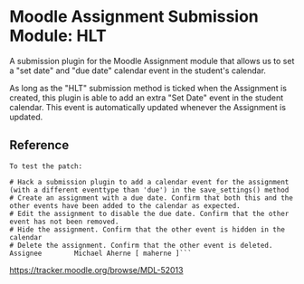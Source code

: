 Moodle Assignment Submission Module: HLT
========================================

A submission plugin for the Moodle Assignment module that allows us to set a "set date" and "due date" calendar event in the student's calendar. 

As long as the "HLT" submission method is ticked when the Assignment is created, this plugin is able to add an extra "Set Date" event in the student calendar. This event is automatically updated whenever the Assignment is updated.

## Reference

    To test the patch: 

    # Hack a submission plugin to add a calendar event for the assignment (with a different eventtype than 'due') in the save_settings() method 
    # Create an assignment with a due date. Confirm that both this and the other events have been added to the calendar as expected. 
    # Edit the assignment to disable the due date. Confirm that the other event has not been removed. 
    # Hide the assignment. Confirm that the other event is hidden in the calendar 
    # Delete the assignment. Confirm that the other event is deleted. 
    Assignee 		Michael Aherne [ maherne ]```

https://tracker.moodle.org/browse/MDL-52013


